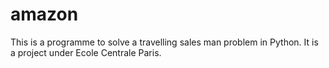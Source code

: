 # amazon
This is a programme to solve a travelling sales man problem in Python. It is a project under Ecole Centrale Paris.
